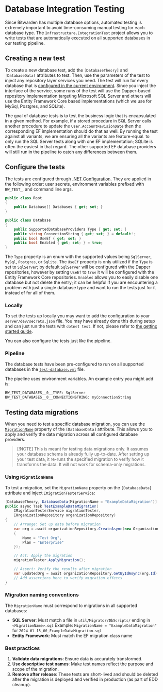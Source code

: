 # Database Integration Testing

Since Bitwarden has multiple database options, automated testing is extremely important to avoid
time-consuming manual testing for each database type. The `Infrastructure.IntegrationTest` project
allows you to write tests that are automatically executed on all supported databases in our testing
pipeline.

## Creating a new test

To create a new database test, add the `[DatabaseTheory]` and `[DatabaseData]` attributes to test.
Then, use the parameters of the test to inject any repository layer services you need. The test will
run for every database that is [configured in the current environment](#configure-the-tests). Since
you inject the interface of the service, some runs of the test will use the Dapper-based repository
implementation targeting Microsoft SQL Server and others will use the Entity Framework Core based
implementations (which we use for MySql, Postgres, and SQLite).

The goal of database tests is to test the business logic that is encapsulated in a given method. For
example, if a stored procedure in SQL Server calls another procedure to update the
`User.AccountRevisionDate` then the corresponding EF implementation should do that as well. By
running the test against all variants, we are ensuring all the variants are feature-equal. to only
run the SQL Server tests along with one EF implementation; SQLite is often the easiest in that
regard. The other supported EF database providers will still run in the pipeline to catch any
differences between them.

## Configure the tests

The tests are configured through
[.NET Configuration](https://learn.microsoft.com/en-us/dotnet/core/extensions/configuration). They
are applied in the following order: user secrets, environment variables prefixed with `BW_TEST_`,
and command line args.

```csharp
public class Root
{
    public Database[] Databases { get; set; }
}

public class Database
{
    public SupportedDatabaseProviders Type { get; set; }
    public string ConnectionString { get; set; } = default!;
    public bool UseEf { get; set; }
    public bool Enabled { get; set; } = true;
}
```

The `Type` property is an enum with the supported values being `SqlServer`, `MySql`, `Postgres`, or
`Sqlite`. The `UseEf` property is only utilized if the `Type` is set to `SqlServer`; by default
`SqlServer` will be configured with the Dapper repositories, however by setting `UseEf` to `true` it
will be configured with the Entity Framework Core repositories. `Enabled` allows you to easily
disable one database but not delete the entry; it can be helpful if you are encountering a problem
with just a single database type and want to run the tests just for it instead of for all of them.

### Locally

To set the tests up locally you may want to add the configuration to your `server/dev/secrets.json`
file. You may have already done this during setup and can just run the tests with `dotnet test`. If
not, please refer to
[the getting started guide](/getting-started/server/database/ef/#testing-ef-changes).

You can also configure the tests just like the pipeline.

### Pipeline

The database tests have been pre-configured to run on all supported databases in the
[`test-database.yml`](https://github.com/bitwarden/server/blob/main/.github/workflows/test-database.yml)
file.

The pipeline uses environment variables. An example entry you might add is:

```bash
BW_TEST_DATABASES__0__TYPE: SqlServer
BW_TEST_DATABASES__0__CONNECTIONSTRING: myConnectionString
```

## Testing data migrations

When you need to test a specific database migration, you can use the
[`MigrationName`](https://github.com/bitwarden/server/blob/021e69bc5dfea8be3b74f7a046a1cd48a206a712/test/Infrastructure.IntegrationTest/DatabaseDataAttribute.cs#L21)
property of the `[DatabaseData]` attribute. This allows you to apply and verify the data migration
across all configured database providers.

> [!NOTE] This is meant for testing data migrations only. It assumes your database schema is already
> fully up-to-date. After setting up your test data, it re-runs the specified migration to verify
> how it transforms the data. It will not work for schema-only migrations.

### Using `MigrationName`

To test a migration, set the `MigrationName` property on the `[DatabaseData]` attribute and inject
`IMigrationTesterService`:

```csharp
[DatabaseTheory, DatabaseData(MigrationName = "ExampleDataMigration")]
public async Task TestExampleDataMigration(
    IMigrationTesterService migrationTester,
    IOrganizationRepository organizationRepository)
{
    // Arrange: Set up data before migration
    var org = await organizationRepository.CreateAsync(new Organization
    {
        Name = "Test Org",
        Plan = "Enterprise"
    });

    // Act: Apply the migration
    migrationTester.ApplyMigration();

    // Assert: Verify the results after migration
    var updatedOrg = await organizationRepository.GetByIdAsync(org.Id);
    // Add assertions here to verify migration effects
}
```

### Migration naming conventions

The `MigrationName` must correspond to migrations in all supported databases:

- **SQL Server**: Must match a file in `util/Migrator/DbScripts/` ending in `<MigrationName>.sql`
  Example: `MigrationName = "ExampleDataMigration"` for `2024-01-15_00_ExampleDataMigration.sql`
- **Entity Framework**: Must match the EF migration class name

### Best practices

1. **Validate data migrations**: Ensure data is accurately transformed.
2. **Use descriptive test names**: Make test names reflect the purpose and scope of the migration.
3. **Remove after release**: These tests are short-lived and should be deleted after the migration
   is deployed and verified in production (as part of EDD cleanup).
